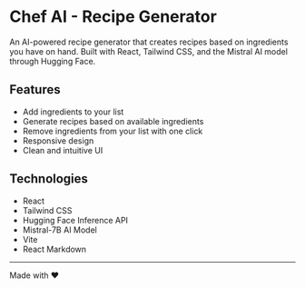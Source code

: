 # Chef AI - Recipe Generator

An AI-powered recipe generator that creates recipes based on ingredients you have on hand. Built with React, Tailwind CSS, and the Mistral AI model through Hugging Face.

## Features

- Add ingredients to your list
- Generate recipes based on available ingredients
- Remove ingredients from your list with one click
- Responsive design
- Clean and intuitive UI

## Technologies

- React
- Tailwind CSS
- Hugging Face Inference API
- Mistral-7B AI Model
- Vite
- React Markdown

---

Made with ❤️ 